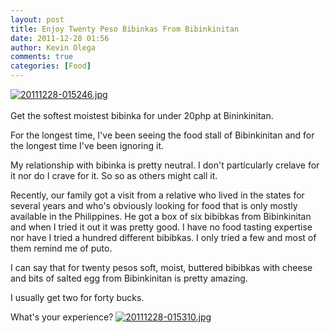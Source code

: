 ```yaml
---
layout: post
title: Enjoy Twenty Peso Bibinkas From Bibinkinitan
date: 2011-12-28 01:56
author: Kevin Olega
comments: true
categories: [Food]
---
```

<a href="http://philippineislandliving.com/wp-content/uploads/2011/12/20111228-015246.jpg"><img src="http://philippineislandliving.com/wp-content/uploads/2011/12/20111228-015246.jpg" alt="20111228-015246.jpg" class="alignnone size-full" /></a><br /><br />
Get the softest moistest bibinka for under 20php at Bininkinitan. 

For the longest time, I've been seeing the food stall of Bibinkinitan and for the longest time I've been ignoring it. 

My relationship with bibinka is pretty neutral. I don't particularly crelave for it nor do I crave for it. So so as others might call it. 

Recently, our family got a visit from a relative who lived in the states for several years and who's obviously looking for food that is only mostly available in the Philippines. He got a box of six bibibkas from Bibinkinitan  and when I tried it out it was pretty good. I have no food tasting expertise nor have I tried a hundred different bibibkas. I only tried a few and most of them remind me of puto. 

I can say that for twenty pesos soft, moist, buttered bibibkas with cheese and bits of salted egg from Bibinkinitan is pretty amazing.

I usually get two for forty bucks.  

What's your experience?
<a href="http://philippineislandliving.com/wp-content/uploads/2011/12/20111228-015310.jpg"><img src="http://philippineislandliving.com/wp-content/uploads/2011/12/20111228-015310.jpg" alt="20111228-015310.jpg" class="alignnone size-full" /></a>
